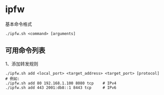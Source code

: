 # ipfw
基本命令格式
```
./ipfw.sh <command> [arguments]
```

## 可用命令列表
1、添加转发规则
```
./ipfw.sh add <local_port> <target_address> <target_port> [protocol]
# 例如:
./ipfw.sh add 80 192.168.1.100 8080 tcp    # IPv4
./ipfw.sh add 443 2001:db8::1 8443 tcp     # IPv6
```
